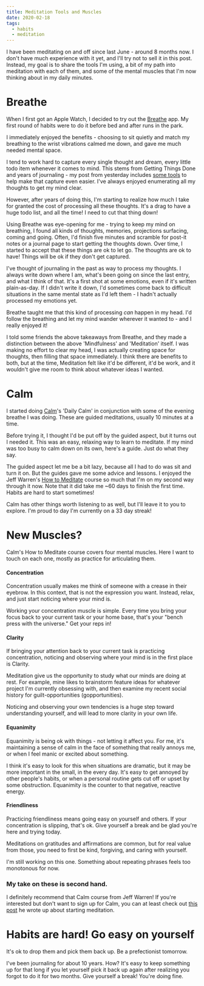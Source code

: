 ```yaml
---
title: Meditation Tools and Muscles
date: 2020-02-18
tags:
  - habits
  - meditation
---
```


I have been meditating on and off since last June - around 8 months now. I don't
have much experience with it yet, and I'll try not to sell it in this post.
Instead, my goal is to share the tools I'm using, a bit of my path into
meditation with each of them, and some of the mental muscles that I'm now
thinking about in my daily minutes.

# Breathe

When I first got an Apple Watch, I decided to try out the
[Breathe](https://support.apple.com/en-us/HT206999) app. My first round of
habits were to do it before bed and after runs in the park.

I immediately enjoyed the benefits - choosing to sit quietly and match my
breathing to the wrist vibrations calmed me down, and gave me much
needed mental space.

I tend to work hard to capture every single thought and dream, every little todo
item whenever it comes to mind. This stems from Getting Things Done and years of
journaling - my post from yesterday includes [some
tools](/2020-02-17-mobile-writing-capture-tools/) to help
make that capture even easier. I've always enjoyed enumerating all my thoughts
to get my mind clear.

However, after years of doing this, I'm starting to realize how much I take for
granted the cost of processing all these thoughts. It's a drag to have a huge
todo list, and all the time! I need to cut that thing down!

Using Breathe was eye-opening for me - trying to keep my mind on breathing, I
found all kinds of thoughts, memories, projections surfacing, coming and going.
Often, I'd finish five minutes and scramble for post-it notes or a journal page
to start getting the thoughts down. Over time, I started to accept that these
things are ok to let go. The thoughts are ok to have! Things will be ok if they
don't get captured.

I've thought of journaling in the past as way to process my thoughts. I always
write down where I am, what's been going on since the last entry, and what I
think of that. It's a first shot at some emotions, even if it's written
plain-as-day. If I didn't write it down, I'd sometimes come back to difficult
situations in the same mental state as I'd left them - I hadn't actually
processed my emotions yet.

Breathe taught me that this kind of processing _can_ happen in my head. I'd follow
the breathing and let my mind wander wherever it wanted to - and I really
enjoyed it!

I told some friends the above takeaways from Breathe, and they made a
distinction between the above 'Mindfulness' and 'Meditation' itself. I was
making no effort to clear my head, I was actually creating space for thoughts,
then filling that space immediately. I think there are benefits to both, but at
the time, Meditation felt like it'd be different, it'd be work, and it wouldn't
give me room to think about whatever ideas I wanted.

# Calm

I started doing [Calm](https://www.calm.com/)'s 'Daily Calm' in conjunction with
some of the evening breathe I was doing. These are guided meditations, usually
10 minutes at a time.

Before trying it, I thought I'd be put off by the guided aspect, but it turns
out I needed it. This was an easy, relaxing way to learn to meditate. If my mind
was too busy to calm down on its own, here's a guide. Just do what they say.

The guided aspect let me be a bit lazy, because all I had to do was sit and turn
it on. But the guides gave me some advice and lessons. I enjoyed the Jeff
Warren's [How to
Meditate](https://app.www.calm.com/program/mVcvqWcR8C/how-to-meditate) course so
much that I'm on my second way through it now. Note that it did take me ~60 days
to finish the first time. Habits are hard to start sometimes!

Calm has other things worth listening to as well, but I'll leave it to you to
explore. I'm proud to day I'm currently on a 33 day streak!

# New Muscles?

Calm's How to Meditate course covers four mental muscles. Here I want to touch
on each one, mostly as practice for articulating them.

#### Concentration

Concentration usually makes me think of someone with a crease in their eyebrow.
In this context, that is not the expression you want. Instead, relax, and just
start noticing where your mind is.

Working your concentration muscle is simple. Every time you bring your focus
back to your current task or your home base, that's your "bench press with the
universe." Get your reps in!

#### Clarity

If bringing your attention back to your current task is practicing
concentration, noticing and observing where your mind is in the first place is
Clarity.

Meditation give us the opportunity to study what our minds are doing at rest.
For example, mine likes to brainstorm feature ideas for whatever project I'm
currently obsessing with, and then examine my recent social history for
guilt-opportunities (gopportunities).

Noticing and observing your own tendencies is a huge step toward understanding
yourself, and will lead to more clarity in your own life.

#### Equanimity

Equanimity is being ok with things - not letting it affect you. For me, it's
maintaining a sense of calm in the face of something that really annoys me, or
when I feel manic or excited about something.

I think it's easy to look for this when situations are dramatic, but it may be
more important in the small, in the every day. It's easy to get annoyed by
other people's habits, or when a personal routine gets cut off or upset by some
obstruction. Equanimity is the counter to that negative, reactive energy.

#### Friendliness

Practicing friendliness means going easy on yourself and others. If your
concentration is slipping, that's ok. Give yourself a break and be glad you're
here and trying today.

Meditations on gratitudes and affirmations are common, but for real value from
those, you need to first be kind, forgiving, and caring with yourself.

I'm still working on this one. Something about repeating phrases feels too
monotonous for now.

### My take on these is second hand.

I definitely recommend that Calm course from Jeff Warren! If you're interested
but don't want to sign up for Calm, you can at least check out [this
post](https://blog.calm.com/blog/two-things-i-did-wrong-when-i-started-meditating)
he wrote up about starting meditation.

# Habits are hard! Go easy on yourself

It's ok to drop them and pick them back up. Be a prefectionist tomorrow.

I've been journaling for about 10 years. How? It's easy to keep something up for
that long if you let yourself pick it back up again after realizing you forgot
to do it for two months. Give yourself a break! You're doing fine.
